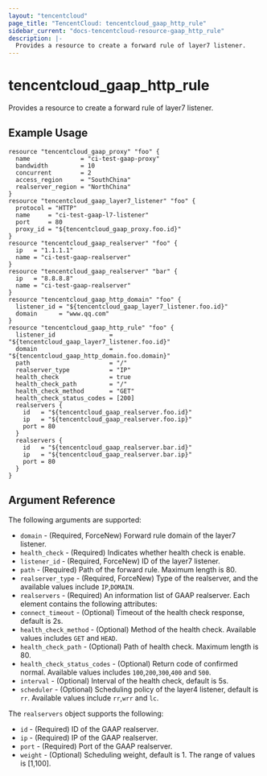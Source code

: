 ```yaml
---
layout: "tencentcloud"
page_title: "TencentCloud: tencentcloud_gaap_http_rule"
sidebar_current: "docs-tencentcloud-resource-gaap_http_rule"
description: |-
  Provides a resource to create a forward rule of layer7 listener.
---
```


# tencentcloud_gaap_http_rule

Provides a resource to create a forward rule of layer7 listener.

## Example Usage

```hcl
resource "tencentcloud_gaap_proxy" "foo" {
  name              = "ci-test-gaap-proxy"
  bandwidth         = 10
  concurrent        = 2
  access_region     = "SouthChina"
  realserver_region = "NorthChina"
}
resource "tencentcloud_gaap_layer7_listener" "foo" {
  protocol = "HTTP"
  name     = "ci-test-gaap-l7-listener"
  port     = 80
  proxy_id = "${tencentcloud_gaap_proxy.foo.id}"
}
resource "tencentcloud_gaap_realserver" "foo" {
  ip   = "1.1.1.1"
  name = "ci-test-gaap-realserver"
}
resource "tencentcloud_gaap_realserver" "bar" {
  ip   = "8.8.8.8"
  name = "ci-test-gaap-realserver"
}
resource "tencentcloud_gaap_http_domain" "foo" {
  listener_id = "${tencentcloud_gaap_layer7_listener.foo.id}"
  domain      = "www.qq.com"
}
resource "tencentcloud_gaap_http_rule" "foo" {
  listener_id               = "${tencentcloud_gaap_layer7_listener.foo.id}"
  domain                    = "${tencentcloud_gaap_http_domain.foo.domain}"
  path                      = "/"
  realserver_type           = "IP"
  health_check              = true
  health_check_path         = "/"
  health_check_method       = "GET"
  health_check_status_codes = [200]
  realservers {
    id   = "${tencentcloud_gaap_realserver.foo.id}"
    ip   = "${tencentcloud_gaap_realserver.foo.ip}"
    port = 80
  }
  realservers {
    id   = "${tencentcloud_gaap_realserver.bar.id}"
    ip   = "${tencentcloud_gaap_realserver.bar.ip}"
    port = 80
  }
}
```

## Argument Reference

The following arguments are supported:

* `domain` - (Required, ForceNew) Forward rule domain of the layer7 listener.
* `health_check` - (Required) Indicates whether health check is enable.
* `listener_id` - (Required, ForceNew) ID of the layer7 listener.
* `path` - (Required) Path of the forward rule. Maximum length is 80.
* `realserver_type` - (Required, ForceNew) Type of the realserver, and the available values include `IP`,`DOMAIN`.
* `realservers` - (Required) An information list of GAAP realserver. Each element contains the following attributes:
* `connect_timeout` - (Optional) Timeout of the health check response, default is 2s.
* `health_check_method` - (Optional) Method of the health check. Available values includes `GET` and `HEAD`.
* `health_check_path` - (Optional) Path of health check. Maximum length is 80.
* `health_check_status_codes` - (Optional) Return code of confirmed normal. Available values includes `100`,`200`,`300`,`400` and `500`.
* `interval` - (Optional) Interval of the health check, default is 5s.
* `scheduler` - (Optional) Scheduling policy of the layer4 listener, default is `rr`. Available values include `rr`,`wrr` and `lc`.

The `realservers` object supports the following:

* `id` - (Required) ID of the GAAP realserver.
* `ip` - (Required) IP of the GAAP realserver.
* `port` - (Required) Port of the GAAP realserver.
* `weight` - (Optional) Scheduling weight, default is 1. The range of values is [1,100].


